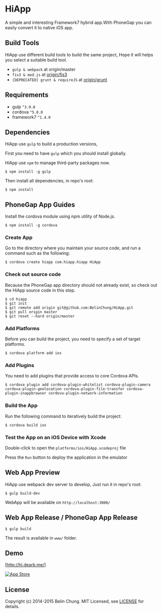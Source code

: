 HiApp
=====

A simple and interesting Framework7 hybrid app.With PhoneGap you can easily convert it to native iOS app.

## Build Tools

HiApp use different build tools to build the same project, Hope it will helps you select a suitable build tool.

* `gulp & webpack` at origin/master
* `fis3 & mod.js` at [origin/fis3](https://github.com/BelinChung/HiApp/tree/fis3)
* `[DEPRECATED] grunt & requireJS` at [origin/grunt](https://github.com/BelinChung/HiApp/tree/grunt)

## Requirements

* gulp `^3.9.0`
* cordova `^5.0.0`
* framework7 `^1.4.0`

## Dependencies

HiApp use `gulp` to build a production versions,

First you need to have `gulp` which you should install globally.

HiApp use `npm` to manage third-party packages now.

```
$ npm install -g gulp
```

Then install all dependencies, in repo's root:

```
$ npm install 
```

## PhoneGap App Guides

Install the cordova module using npm utility of Node.js.

```
$ npm install -g cordova
```

### Create App

Go to the directory where you maintain your source code, and run a command such as the following:

```
$ cordova create hiapp com.hiapp.hiapp HiApp
```

### Check out source code

Because the PhoneGap app directory should not already exist, so check out the HiApp source code in this step.

```
$ cd hiapp  
$ git init   
$ git remote add origin git@github.com:BelinChung/HiApp.git  
$ git pull origin master  
$ git reset --hard origin/master  
```

### Add Platforms

Before you can build the project, you need to specify a set of target platforms.

```
$ cordova platform add ios
```

### Add Plugins

You need to add plugins that provide access to core Cordova APIs.

```
$ cordova plugin add cordova-plugin-whitelist cordova-plugin-camera cordova-plugin-geolocation cordova-plugin-file-transfer cordova-plugin-inappbrowser cordova-plugin-network-information
```

### Build the App

Run the following command to iteratively build the project:

```
$ cordova build ios
```

### Test the App on an iOS Device with Xcode

Double-click to open the `platforms/ios/HiApp.xcodeproj` file

Press the `Run` button to deploy the application in the emulator

## Web App Preview

HiApp use webpack dev server to develop, Just run it in repo's root:

```
$ gulp build-dev
```

WebApp will be available on `http://localhost:3000/`

## Web App Release / PhoneGap App Release

```
$ gulp build
```

The result is available in `www/` folder.

## Demo

[http://hi.dearb.me/]

[![App Store](http://dearb.u.qiniudn.com/appstore-button.png)](https://itunes.apple.com/us/app/hi-liao-gao-xiao-shu-dong/id917320045?mt=8)

## License

Copyright (c) 2014-2015 Belin Chung. MIT Licensed, see [LICENSE] for details.

[http://hi.dearb.me/]: http://hi.dearb.me/
[LICENSE]:https://github.com/BelinChung/HiApp/blob/master/LICENSE.md